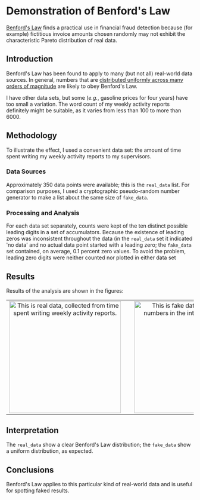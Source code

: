 # Demonstration of Benford's Law

[Benford's Law](http://en.wikipedia.org/wiki/Benford%27s_law) finds a practical
use in financial fraud detection because (for example) fictitious invoice amounts
chosen randomly may not exhibit the characteristic Pareto distribution of real data.

## Introduction

Benford's Law has been found to apply to many (but not all) real-world data sources.
In general, numbers that are
[distributed uniformly across many orders of magnitude](http://en.wikipedia.org/wiki/Benford%27s_law#Overview)
are likely to obey Benford's Law.

I have other data sets, but some (*e.g.*, gasoline prices for four years) have too
small a variation. The word count of my weekly activity reports definitely might be
suitable, as it varies from less than 100 to more than 6000.

## Methodology

To illustrate the effect, I used a convenient data set: the amount of
time spent writing my weekly activity reports to my supervisors.

### Data Sources

Approximately 350 data points were available; this is the `real_data` list. For
comparison purposes, I used a cryptographic pseudo-random number generator to
make a list about the same size of `fake_data`.

### Processing and Analysis

For each data set separately, counts were kept of the ten distinct possible
leading digits in a set of accumulators. Because the existence of leading zeros
was inconsistent throughout the data (in the `real_data` set it indicated 'no
data' and no actual data point started with a leading zero; the `fake_data` set
contained, on average, 0.1 percent zero values. To avoid the problem, leading
zero digits were neither counted nor plotted in either data set

## Results

Results of the analysis are shown in the figures:

<table width="100%">
<tr><td align="center">
<a href="https://github.com/jloughry/notes/new/raw/master/graphics/real_data.png"><img
src="https://github.com/jloughry/notes.new/raw/master/graphics/real_data.png"
alt="This is real data, collected from time spent writing weekly activity reports." width="300"/>
</td>
<td width="20%">&nbsp;</td>
<td align="center">
<a href="https://github.com/jloughry/notes/new/raw/master/graphics/fake_data.png"><img
src="https://github.com/jloughry/notes.new/raw/master/graphics/fake_data.png"
alt="This is fake data, just random numbers in the interval [0,1000)." width="300"/>
</td><tr>
</table>

## Interpretation

The `real_data` show a clear Benford's Law distribution; the `fake_data` show
a uniform distribution, as expected.

## Conclusions

Benford's Law applies to this particular kind of real-world data and is useful
for spotting faked results.

